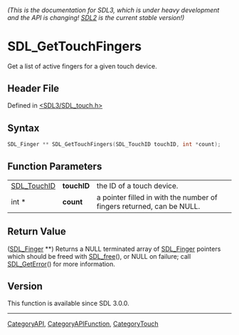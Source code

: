 ###### (This is the documentation for SDL3, which is under heavy development and the API is changing! [SDL2](https://wiki.libsdl.org/SDL2/) is the current stable version!)
# SDL_GetTouchFingers

Get a list of active fingers for a given touch device.

## Header File

Defined in [<SDL3/SDL_touch.h>](https://github.com/libsdl-org/SDL/blob/main/include/SDL3/SDL_touch.h)

## Syntax

```c
SDL_Finger ** SDL_GetTouchFingers(SDL_TouchID touchID, int *count);
```

## Function Parameters

|                            |             |                                                                       |
| -------------------------- | ----------- | --------------------------------------------------------------------- |
| [SDL_TouchID](SDL_TouchID) | **touchID** | the ID of a touch device.                                             |
| int *                      | **count**   | a pointer filled in with the number of fingers returned, can be NULL. |

## Return Value

([SDL_Finger](SDL_Finger) **) Returns a NULL terminated array of
[SDL_Finger](SDL_Finger) pointers which should be freed with
[SDL_free](SDL_free)(), or NULL on failure; call
[SDL_GetError](SDL_GetError)() for more information.

## Version

This function is available since SDL 3.0.0.

----
[CategoryAPI](CategoryAPI), [CategoryAPIFunction](CategoryAPIFunction), [CategoryTouch](CategoryTouch)

